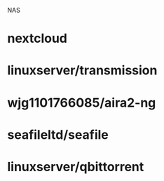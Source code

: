 NAS



# nextcloud

# linuxserver/transmission

# wjg1101766085/aira2-ng

# seafileltd/seafile

# linuxserver/qbittorrent